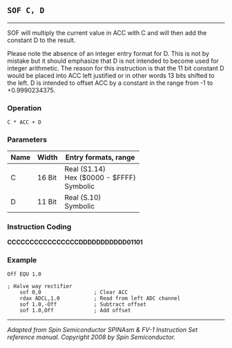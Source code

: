 ## `SOF C, D`

------------------

SOF will multiply the current value in ACC with C and will then add the constant D to the result.

Please note the absence of an integer entry format for D. This is not by mistake but it should emphasize that D is not intended to become used for integer arithmetic. The reason for this instruction is that the 11 bit constant D would be placed into ACC left justified or in other words 13 bits shifted to the left. D is intended to offset ACC by a constant in the range from -1 to +0.9990234375.

### Operation
`C * ACC + D`

### Parameters
| Name | Width | Entry formats, range |
|---|---|---|
| C | 16 Bit | Real (S1.14)<br>Hex ($0000 - $FFFF)<br>Symbolic |
| D | 11 Bit | Real (S.10)<br>Symbolic |

### Instruction Coding
**CCCCCCCCCCCCCCCCDDDDDDDDDDD01101**

### Example
```assembly
Off EQU 1.0

; Halve way rectifier­­­
    sof 0,0                 ; Clear ACC
    rdax ADCL,1.0           ; Read from left ADC channel
    sof 1.0,­-Off            ; Subtract offset
    sof 1.0,Off             ; Add offset
```

------------------
*Adapted from Spin Semiconductor SPINAsm & FV-1 Instruction Set reference manual. Copyright 2008 by Spin Semiconductor.*